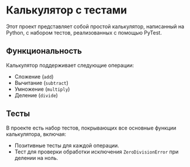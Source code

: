 # Калькулятор с тестами

Этот проект представляет собой простой калькулятор, написанный на Python, с набором тестов, реализованных с помощью PyTest.

## Функциональность

Калькулятор поддерживает следующие операции:

* Сложение (`add`)
* Вычитание (`subtract`)
* Умножение (`multiply`)
* Деление (`divide`)

## Тесты

В проекте есть набор тестов, покрывающих все основные функции калькулятора, включая:

* Позитивные тесты для каждой операции.
* Тест для проверки обработки исключения `ZeroDivisionError` при делении на ноль.